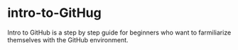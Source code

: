 # intro-to-GitHug
Intro to GitHub is a step by step guide for beginners who want to farmiliarize themselves with the GitHub environment.
